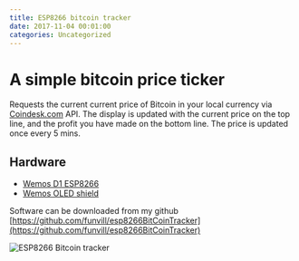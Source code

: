 ```yaml
---
title: ESP8266 bitcoin tracker
date: 2017-11-04 00:01:00
categories: Uncategorized
---
```


# A simple bitcoin price ticker

Requests the current current price of Bitcoin in your local currency via [Coindesk.com](https://coindesk.com/) API. The display is updated with the current price on the top line, and the profit you have made on the bottom line. The price is updated once every 5 mins. 

## Hardware

- [Wemos D1 ESP8266](https://www.wemos.cc/)
- [Wemos OLED shield](https://www.aliexpress.com/store/product/OLED-Shield-for-WeMos-D1-mini-0-66-inch-64X48-IIC-I2C/1331105_32627787079.html)

Software can be downloaded from my github [https://github.com/funvill/esp8266BitCoinTracker](https://github.com/funvill/esp8266BitCoinTracker)

<img src="/public/uploads/bitcointracker.jpg" alt="ESP8266 Bitcoin tracker"/>
